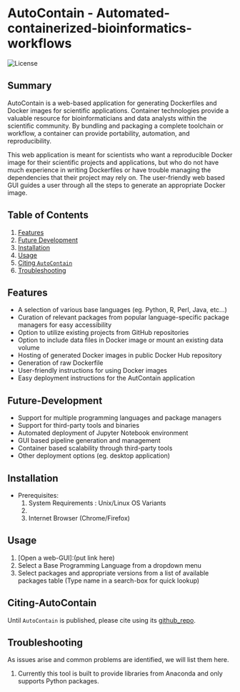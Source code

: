 # AutoContain - Automated-containerized-bioinformatics-workflows
![License](LICENSE)
## Summary
AutoContain is a web-based application for generating Dockerfiles and Docker images for scientific applications. Container technologies provide a valuable resource for bioinformaticians and data analysts within the scientific community. By bundling and packaging a complete toolchain or workflow, a container can provide portability, automation, and reproducibility.

This web application is meant for scientists who want a reproducible Docker image for their scientific projects and applications, but who do not have much experience in writing Dockerfiles or have trouble managing the dependencies that their project may rely on. The user-friendly web based GUI guides a user through all the steps to generate an appropriate Docker image.
## Table of Contents
1. [Features](#Features)
2. [Future Development](#Future-Development)
3. [Installation](#Installation)
4. [Usage](#Usage)
5. [Citing `AutoContain`](#citing-AutoContain)
6. [Troubleshooting](#troubleshooting)

## Features
* A selection of various base languages (eg. Python, R, Perl, Java, etc...)
* Curation of relevant packages from popular language-specific package managers for easy accessibility
* Option to utilize existing projects from GitHub repositories
* Option to include data files in Docker image or mount an existing data volume
* Hosting of generated Docker images in public Docker Hub repository
* Generation of raw Dockerfile 
* User-friendly instructions for using Docker images
* Easy deployment instructions for the AutContain application

## Future-Development
* Support for multiple programming languages and package managers
* Support for third-party tools and binaries
* Automated deployment of Jupyter Notebook environment
* GUI based pipeline generation and management
* Container based scalability through third-party tools
* Other deployment options (eg. desktop application)


## Installation
* Prerequisites: 
  1. System Requirements : Unix/Linux OS Variants 
  2. [Docker Installation]:(https://docs.docker.com/install/) 
  3. Internet Browser (Chrome/Firefox)
## Usage
1. [Open a web-GUI]:(put link here)
2. Select a Base Programming Language from a dropdown menu
3. Select packages and appropriate versions from a list of available packages table (Type name in a search-box for quick lookup) 

## Citing-AutoContain
Until `AutoContain` is published, please cite using its [github_repo](https://github.com/NCBI-Hackathons/AutoContain).

## Troubleshooting
As issues arise and common problems are identified, we will list them here.
1. Currently this tool is built to provide libraries from Anaconda and only supports Python packages.
